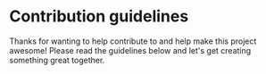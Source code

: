 # Contribution guidelines

Thanks for wanting to help contribute to and help make this project awesome! Please read the guidelines below and let's get creating something great together.

